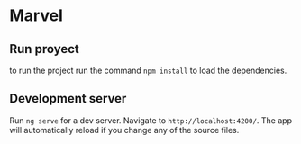 # Marvel

## Run proyect

to run the project run the command `npm install` to load the dependencies.

## Development server

Run `ng serve` for a dev server. Navigate to `http://localhost:4200/`. The app will automatically reload if you change any of the source files.

